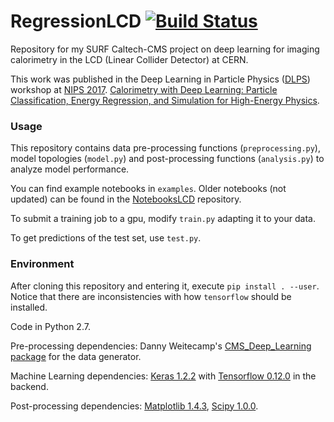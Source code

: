 # RegressionLCD [![Build Status](https://travis-ci.org/vitoriapacela/RegressionLCD.svg?branch=master)](https://travis-ci.org/vitoriapacela/RegressionLCD)


Repository for my SURF Caltech-CMS project on deep learning for imaging calorimetry in the LCD (Linear Collider Detector) at CERN.

This work was published in the Deep Learning in Particle Physics ([DLPS](https://dl4physicalsciences.github.io/)) workshop at [NIPS 2017](https://nips.cc/Conferences/2017). [Calorimetry with Deep Learning: Particle Classification, Energy Regression, and Simulation for High-Energy Physics](https://dl4physicalsciences.github.io/files/nips_dlps_2017_15.pdf).

### Usage
This repository contains data pre-processing functions (`preprocessing.py`), model topologies (`model.py`) and post-processing functions (`analysis.py`) to analyze model performance.

You can find example notebooks in `examples`. Older notebooks (not updated) can be found in the [NotebooksLCD](https://github.com/vitoriapacela/NotebooksLCD) repository.

To submit a training job to a gpu, modify `train.py` adapting it to your data.

To get predictions of the test set, use `test.py`. 

### Environment
After cloning this repository and entering it, execute `pip install . --user`.
Notice that there are inconsistencies with how `tensorflow` should be installed.

Code in Python 2.7.

Pre-processing dependencies:
Danny Weitecamp's [CMS_Deep_Learning package](https://github.com/DannyWeitekamp/CMS_Deep_Learning) for the data generator.

Machine Learning dependencies:
[Keras 1.2.2](https://keras.io/) with [Tensorflow 0.12.0](https://www.tensorflow.org/) in the backend.

Post-processing dependencies:
[Matplotlib 1.4.3](http://matplotlib.org/), [Scipy 1.0.0](https://www.scipy.org/).
